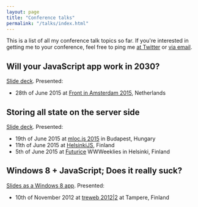 ```yaml
---
layout: page
title: "Conference talks"
permalink: "/talks/index.html"
---
```


This is a list of all my conference talk topics so far. If you're interested in getting me to your conference, feel free to ping me [at Twitter](https://twitter.com/kaplas) or [via email](mailto:contact.dp@palvelu.kaplas.fi).

## Will your JavaScript app work in 2030?

[Slide deck](https://speakerdeck.com/kaplas/will-your-javascript-app-work-in-2030). Presented:

* 28th of June 2015 at [Front in Amsterdam 2015](http://frontinamsterdam.nl/), Netherlands

## Storing all state on the server side

[Slide deck](https://speakerdeck.com/kaplas/storing-all-state-on-the-server-side). Presented:

* 19th of June 2015 at [mloc.js 2015](http://mloc-js.com/2015/) in Budapest, Hungary
* 11th of June 2015 at [HelsinkiJS](https://twitter.com/helsinkijs), Finland
* 5th of June 2015 at [Futurice](http://futurice.com/) WWWeeklies in Helsinki, Finland

## Windows 8 + JavaScript; Does it really suck?

[Slides as a Windows 8 app](https://github.com/kaplas/win8-js-presentation). Presented:

* 10th of November 2012 at [treweb 2012\|2](http://treweb.net/) at Tampere, Finland
